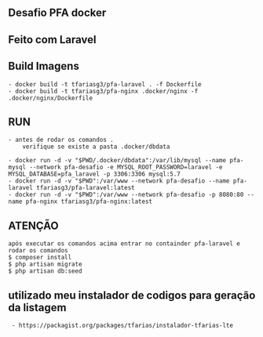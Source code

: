 ## Desafio PFA docker

## Feito com Laravel

## Build Imagens

```
- docker build -t tfariasg3/pfa-laravel . -f Dockerfile
- docker build -t tfariasg3/pfa-nginx .docker/nginx -f .docker/nginx/Dockerfile
```

## RUN

```
- antes de rodar os comandos .
    verifique se existe a pasta .docker/dbdata

- docker run -d -v "$PWD/.docker/dbdata":/var/lib/mysql --name pfa-mysql --network pfa-desafio -e MYSQL_ROOT_PASSWORD=laravel -e MYSQL_DATABASE=pfa_laravel -p 3306:3306 mysql:5.7
- docker run -d -v "$PWD":/var/www --network pfa-desafio --name pfa-laravel tfariasg3/pfa-laravel:latest
- docker run -d -v "$PWD":/var/www --network pfa-desafio -p 8080:80 --name pfa-nginx tfariasg3/pfa-nginx:latest
```

## ATENÇÃO

```
após executar os comandos acima entrar no containder pfa-laravel e rodar os comandos
$ composer install
$ php artisan migrate
$ php artisan db:seed
```

## utilizado meu instalador de codigos para geração da listagem

```
 - https://packagist.org/packages/tfarias/instalador-tfarias-lte
```
